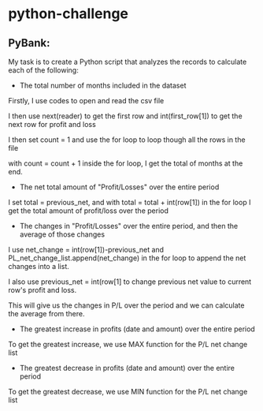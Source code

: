 # python-challenge
## PyBank:

My task is to create a Python script that analyzes the records to calculate each of the following:

* The total number of months included in the dataset

Firstly,  I use codes to open and read the csv file

I then use next(reader) to get the first row and int(first_row[1]) to get the next row for profit and loss

I then set count = 1 and use the for loop to loop though all the rows in the file

with count = count + 1 inside the for loop, I get the total of months at the end.

* The net total amount of "Profit/Losses" over the entire period

I set total = previous_net, and with total = total + int(row[1])  in the for loop I get the total amount of profit/loss over the period

* The changes in "Profit/Losses" over the entire period, and then the average of those changes

I use net_change = int(row[1])-previous_net and PL_net_change_list.append(net_change) in the for loop to append the net changes into a list.

I also use previous_net = int(row[1] to change previous net value to current row's profit and loss.

This will give us the changes in P/L over the period and we can calculate the average from there.

* The greatest increase in profits (date and amount) over the entire period

To get the greatest increase, we use MAX function for the P/L net change list

* The greatest decrease in profits (date and amount) over the entire period

To get the greatest decrease, we use MIN function for the P/L net change list